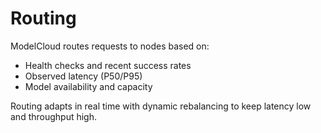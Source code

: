 # Routing

ModelCloud routes requests to nodes based on:

- Health checks and recent success rates
- Observed latency (P50/P95)
- Model availability and capacity

Routing adapts in real time with dynamic rebalancing to keep latency low and throughput high.
